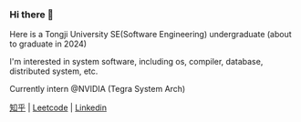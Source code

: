 ### Hi there 👋

<!--
**lxc656/lxc656** is a ✨ _special_ ✨ repository because its `README.md` (this file) appears on your GitHub profile.

Here are some ideas to get you started:

- 🔭 I’m currently working on ...
- 🌱 I’m currently learning ...
- 👯 I’m looking to collaborate on ...
- 🤔 I’m looking for help with ...
- 💬 Ask me about ...
- 📫 How to reach me: ...
- 😄 Pronouns: ...
- ⚡ Fun fact: ...
-->

Here is a Tongji University SE(Software Engineering) undergraduate (about to graduate in 2024)

I'm interested in system software, including os, compiler, database, distributed system, etc.

Currently intern @NVIDIA (Tegra System Arch)

[知乎](https://www.zhihu.com/people/StevenXcLiu) | [Leetcode](https://leetcode.cn/u/lxc656-z/) | [Linkedin](https://www.linkedin.com/in/xiaochen-liu-1a09a1237/)
